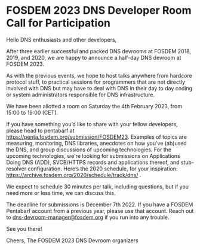 # FOSDEM 2023 DNS Developer Room Call for Participation

Hello DNS enthusiasts and other developers,

After three earlier successful and packed DNS devrooms at FOSDEM 2018, 2019, and 2020, we are happy to announce a half-day DNS devroom at FOSDEM 2023.

As with the previous events, we hope to host talks anywhere from hardcore protocol stuff, to practical sessions for programmers that are not directly involved with DNS but may have to deal with DNS in their day to day coding or system administrators responsible for DNS infrastructure.

We have been allotted a room on Saturday the 4th February 2023, from 15:00 to 19:00 (CET).

If you have something you’d like to share with your fellow developers, please head to pentabarf at https://penta.fosdem.org/submission/FOSDEM23.
Examples of topics are measuring, monitoring, DNS libraries, anecdotes on how you’ve (ab)used the DNS, and group discussions of upcoming technologies.
For the upcoming technologies, we're looking for submissions on Applications Doing DNS (ADD), SVCB/HTTPS records and applications thereof, and stub-resolver configuration.
Here’s the 2020 schedule, for your inspiration: https://archive.fosdem.org/2020/schedule/track/dns/ .

We expect to schedule 30 minutes per talk, including questions, but if you need more or less time, we can discuss this.

The deadline for submissions is December 7th 2022. If you have a FOSDEM Pentabarf account from a previous year, please use that account. Reach out to dns-devroom-manager@fosdem.org if you run into any trouble.

See you there!

Cheers,
The FOSDEM 2023 DNS Devroom organizers
